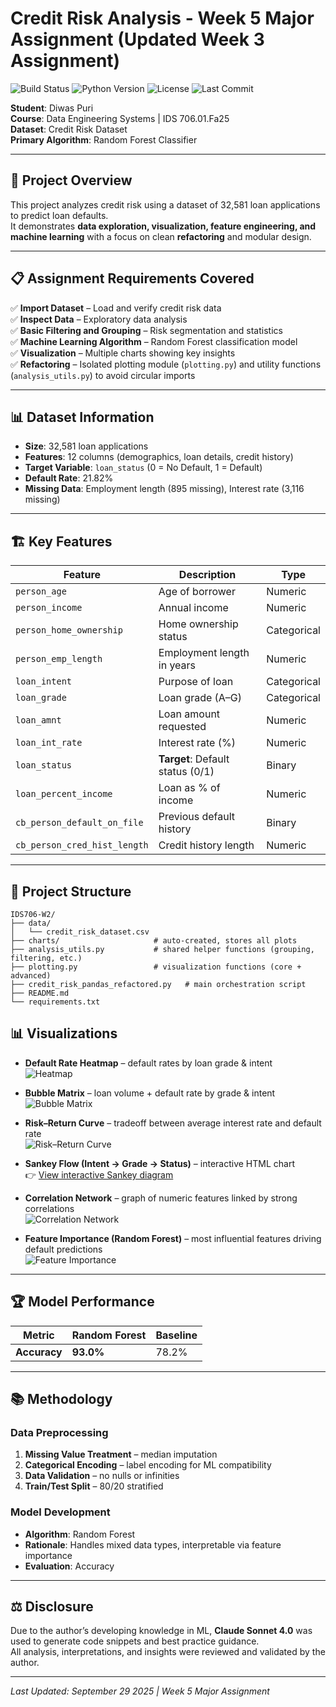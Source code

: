 # Credit Risk Analysis - Week 5 Major Assignment (Updated Week 3 Assignment)

![Build Status](https://img.shields.io/github/actions/workflow/status/androidilicious/IDS706-W2/.github/workflows/ci.yaml?branch=main&style=for-the-badge)
![Python Version](https://img.shields.io/badge/python-3.12-blue?style=for-the-badge)
![License](https://img.shields.io/github/license/androidilicious/IDS706-W2?style=for-the-badge)
![Last Commit](https://img.shields.io/github/last-commit/androidilicious/IDS706-W2?style=for-the-badge)

**Student**: Diwas Puri  
**Course**: Data Engineering Systems | IDS 706.01.Fa25  
**Dataset**: Credit Risk Dataset  
**Primary Algorithm**: Random Forest Classifier  

---

## 🎯 Project Overview

This project analyzes credit risk using a dataset of 32,581 loan applications to predict loan defaults.  
It demonstrates **data exploration, visualization, feature engineering, and machine learning** with a focus on clean **refactoring** and modular design.

---

## 📋 Assignment Requirements Covered

✅ **Import Dataset** – Load and verify credit risk data  
✅ **Inspect Data** – Exploratory data analysis  
✅ **Basic Filtering and Grouping** – Risk segmentation and statistics  
✅ **Machine Learning Algorithm** – Random Forest classification model  
✅ **Visualization** – Multiple charts showing key insights  
✅ **Refactoring** – Isolated plotting module (`plotting.py`) and utility functions (`analysis_utils.py`) to avoid circular imports  

---

## 📊 Dataset Information

- **Size**: 32,581 loan applications  
- **Features**: 12 columns (demographics, loan details, credit history)  
- **Target Variable**: `loan_status` (0 = No Default, 1 = Default)  
- **Default Rate**: 21.82%  
- **Missing Data**: Employment length (895 missing), Interest rate (3,116 missing)  

---

## 🏗️ Key Features

| Feature | Description | Type |
|---------|-------------|------|
| `person_age` | Age of borrower | Numeric |
| `person_income` | Annual income | Numeric |
| `person_home_ownership` | Home ownership status | Categorical |
| `person_emp_length` | Employment length in years | Numeric |
| `loan_intent` | Purpose of loan | Categorical |
| `loan_grade` | Loan grade (A–G) | Categorical |
| `loan_amnt` | Loan amount requested | Numeric |
| `loan_int_rate` | Interest rate (%) | Numeric |
| `loan_status` | **Target**: Default status (0/1) | Binary |
| `loan_percent_income` | Loan as % of income | Numeric |
| `cb_person_default_on_file` | Previous default history | Binary |
| `cb_person_cred_hist_length` | Credit history length | Numeric |

---

## 📁 Project Structure

```text
IDS706-W2/
├── data/
│   └── credit_risk_dataset.csv
├── charts/                     # auto-created, stores all plots
├── analysis_utils.py           # shared helper functions (grouping, filtering, etc.)
├── plotting.py                 # visualization functions (core + advanced)
├── credit_risk_pandas_refactored.py   # main orchestration script
├── README.md
└── requirements.txt
```


## 📊 Visualizations

- **Default Rate Heatmap** – default rates by loan grade & intent  
  ![Heatmap](charts/heatmap_grade_intent.png)

- **Bubble Matrix** – loan volume + default rate by grade & intent  
  ![Bubble Matrix](charts/bubble_matrix.png)

- **Risk–Return Curve** – tradeoff between average interest rate and default rate  
  ![Risk–Return Curve](charts/risk_return_curve.png)

- **Sankey Flow (Intent → Grade → Status)** – interactive HTML chart  
  👉 [View interactive Sankey diagram](https://htmlpreview.github.io/?https://raw.githubusercontent.com/androidilicious/IDS706-W2/refs/heads/main/charts/sankey_flow.html)

- **Correlation Network** – graph of numeric features linked by strong correlations  
  ![Correlation Network](charts/risk_network.png)

- **Feature Importance (Random Forest)** – most influential features driving default predictions  
  ![Feature Importance](charts/feature_importance.png)

---

## 🏆 Model Performance

| Metric | Random Forest | Baseline |
|--------|---------------|----------|
| **Accuracy** | **93.0%** | 78.2% |

---

## 📚 Methodology

### Data Preprocessing
1. **Missing Value Treatment** – median imputation  
2. **Categorical Encoding** – label encoding for ML compatibility  
3. **Data Validation** – no nulls or infinities  
4. **Train/Test Split** – 80/20 stratified  

### Model Development
- **Algorithm**: Random Forest  
- **Rationale**: Handles mixed data types, interpretable via feature importance  
- **Evaluation**: Accuracy  

---

## ⚖️ Disclosure

Due to the author’s developing knowledge in ML, **Claude Sonnet 4.0** was used to generate code snippets and best practice guidance.  
All analysis, interpretations, and insights were reviewed and validated by the author.

---

*Last Updated: September 29 2025 | Week 5 Major Assignment*
